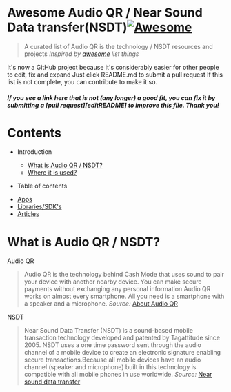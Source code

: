 # Awesome Audio QR / Near Sound Data transfer(NSDT)[![Awesome](https://cdn.rawgit.com/sindresorhus/awesome/d7305f38d29fed78fa85652e3a63e154dd8e8829/media/badge.svg)](https://github.com/sindresorhus/awesome) 

> A curated list of Audio QR is the technology / NSDT resources and projects
*Inspired by [awesome](https://github.com/sindresorhus) list things*

It's now a GitHub project because it's considerably easier for other people to edit, fix and expand
Just click README.md to submit a pull request
If this list is not complete, you can contribute to make it so.

#### *If you see a link here that is not (any longer) a good fit, you can fix it by submitting a [pull request][editREADME] to improve this file. Thank you!*

# Contents

- Introduction
  - [What is Audio QR / NSDT?](#what-is-audio-qr-/-nsdt)
  - [Where it is used?](#what-it-is-used)

- Table of contents
* [Apps](#apps)
* [Libraries/SDK's](#tutorials)
* [Articles](#articles)


# What is Audio QR / NSDT?

Audio QR

>Audio QR is the technology behind Cash Mode that uses sound to pair your device with another nearby device. You can make secure payments without exchanging any personal information.Audio QR works on almost every smartphone. All you need is a smartphone with a speaker and a microphone.
_Source:_ [About Audio QR](https://support.google.com/tez/answer/7531798?hl=en-GB)

NSDT

>Near Sound Data Transfer (NSDT) is a sound-based mobile transaction technology developed and patented by Tagattitude since 2005. NSDT uses a one time password sent through the audio channel of a mobile device to create an electronic signature enabling secure transactions.Because all mobile devices have an audio channel (speaker and microphone) built in this technology is compatible with all mobile phones in use worldwide.
_Source:_ [Near sound data transfer](https://en.wikipedia.org/wiki/Near_sound_data_transfer)

